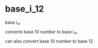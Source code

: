 # base_i_12
base i₁₂

converts base 10 number to base i₁₂

can also convert base 10 number to base 12
